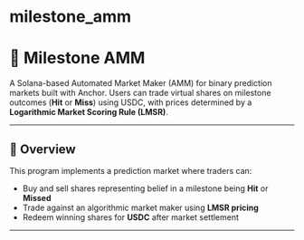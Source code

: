 # milestone_amm

# 🎯 Milestone AMM

A Solana-based Automated Market Maker (AMM) for binary prediction markets built with Anchor. Users can trade virtual shares on milestone outcomes (**Hit** or **Miss**) using USDC, with prices determined by a **Logarithmic Market Scoring Rule (LMSR)**.

---

## 🧾 Overview

This program implements a prediction market where traders can:

- Buy and sell shares representing belief in a milestone being **Hit** or **Missed**
- Trade against an algorithmic market maker using **LMSR pricing**
- Redeem winning shares for **USDC** after market settlement

---

